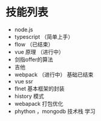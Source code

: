 # 技能列表

-   node.js
-   typescript （简单上手）
-   flow （已结束）
-   vue 原理 （进行中）
-   剑指offer的算法
-   吉他
-   webpack （进行中） 基础已结束
-   vue ssr 
-   flnet 基本框架的封装 
-   history 模式
-   webapack 打包优化
-   phython ，mongodb 技术栈 学习